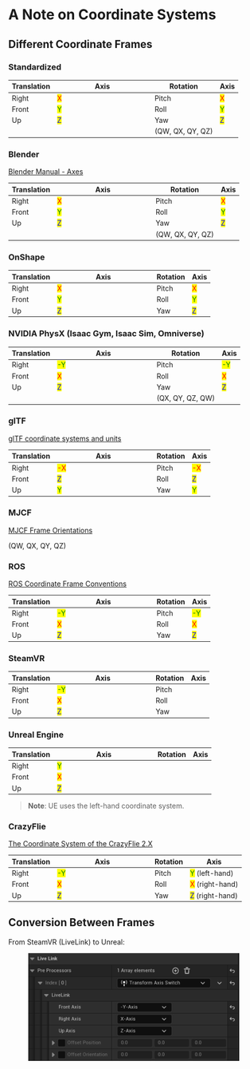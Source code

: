 # A Note on Coordinate Systems

## Different Coordinate Frames

### Standardized

<table><thead><tr><th>Translation</th><th width="182">Axis</th><th>Rotation</th><th>Axis</th></tr></thead><tbody><tr><td>Right</td><td><mark style="color:red;">X</mark></td><td>Pitch</td><td><mark style="color:red;">X</mark></td></tr><tr><td>Front</td><td><mark style="color:green;">Y</mark></td><td>Roll</td><td><mark style="color:green;">Y</mark></td></tr><tr><td>Up</td><td><mark style="color:blue;">Z</mark></td><td>Yaw</td><td><mark style="color:blue;">Z</mark></td></tr><tr><td></td><td></td><td>(QW, QX, QY, QZ)</td><td></td></tr></tbody></table>



### Blender

[Blender Manual - Axes](a-note-on-coordinate-systems.md#blender)

<table><thead><tr><th>Translation</th><th width="184">Axis</th><th>Rotation</th><th>Axis</th></tr></thead><tbody><tr><td>Right</td><td><mark style="color:red;">X</mark></td><td>Pitch</td><td><mark style="color:red;">X</mark></td></tr><tr><td>Front</td><td><mark style="color:green;">Y</mark></td><td>Roll</td><td><mark style="color:green;">Y</mark></td></tr><tr><td>Up</td><td><mark style="color:blue;">Z</mark></td><td>Yaw</td><td><mark style="color:blue;">Z</mark></td></tr><tr><td></td><td></td><td>(QW, QX, QY, QZ)</td><td></td></tr></tbody></table>



### OnShape

<table><thead><tr><th>Translation</th><th width="186">Axis</th><th>Rotation</th><th>Axis</th></tr></thead><tbody><tr><td>Right</td><td><mark style="color:red;">X</mark></td><td>Pitch</td><td><mark style="color:red;">X</mark></td></tr><tr><td>Front</td><td><mark style="color:green;">Y</mark></td><td>Roll</td><td><mark style="color:green;">Y</mark></td></tr><tr><td>Up</td><td><mark style="color:blue;">Z</mark></td><td>Yaw</td><td><mark style="color:blue;">Z</mark></td></tr></tbody></table>



### NVIDIA PhysX (Isaac Gym, Isaac Sim, Omniverse)

<table><thead><tr><th>Translation</th><th width="186">Axis</th><th>Rotation</th><th>Axis</th></tr></thead><tbody><tr><td>Right</td><td><mark style="color:green;">-Y</mark></td><td>Pitch</td><td><mark style="color:green;">-Y</mark></td></tr><tr><td>Front</td><td><mark style="color:red;">X</mark></td><td>Roll</td><td><mark style="color:red;">X</mark></td></tr><tr><td>Up</td><td><mark style="color:blue;">Z</mark></td><td>Yaw</td><td><mark style="color:blue;">Z</mark></td></tr><tr><td></td><td></td><td>(QX, QY, QZ, QW)</td><td></td></tr></tbody></table>



### glTF

[glTF coordinate systems and units](a-note-on-coordinate-systems.md#different-coordinate-frames)

<table><thead><tr><th>Translation</th><th width="186">Axis</th><th>Rotation</th><th>Axis</th></tr></thead><tbody><tr><td>Right</td><td><mark style="color:red;">-X</mark></td><td>Pitch</td><td><mark style="color:red;">-X</mark></td></tr><tr><td>Front</td><td><mark style="color:blue;">Z</mark></td><td>Roll</td><td><mark style="color:blue;">Z</mark></td></tr><tr><td>Up</td><td><mark style="color:green;">Y</mark></td><td>Yaw</td><td><mark style="color:green;">Y</mark></td></tr></tbody></table>



### MJCF

[MJCF Frame Orientations](https://mujoco.readthedocs.io/en/latest/modeling.html#frame-orientations)

(QW, QX, QY, QZ)



### ROS

[ROS Coordinate Frame Conventions](https://www.ros.org/reps/rep-0103.html#id19)

<table><thead><tr><th>Translation</th><th width="186">Axis</th><th>Rotation</th><th>Axis</th></tr></thead><tbody><tr><td>Right</td><td><mark style="color:green;">-Y</mark></td><td>Pitch</td><td><mark style="color:green;">-Y</mark></td></tr><tr><td>Front</td><td><mark style="color:red;">X</mark></td><td>Roll</td><td><mark style="color:red;">X</mark></td></tr><tr><td>Up</td><td><mark style="color:blue;">Z</mark></td><td>Yaw</td><td><mark style="color:blue;">Z</mark></td></tr></tbody></table>



### SteamVR

<table><thead><tr><th>Translation</th><th width="184">Axis</th><th>Rotation</th><th>Axis</th></tr></thead><tbody><tr><td>Right</td><td><mark style="color:green;">-Y</mark></td><td>Pitch</td><td></td></tr><tr><td>Front</td><td><mark style="color:red;">X</mark></td><td>Roll</td><td></td></tr><tr><td>Up</td><td><mark style="color:blue;">Z</mark></td><td>Yaw</td><td></td></tr></tbody></table>



### Unreal Engine

<table><thead><tr><th>Translation</th><th width="188">Axis</th><th>Rotation</th><th>Axis</th></tr></thead><tbody><tr><td>Right</td><td><mark style="color:green;">Y</mark></td><td></td><td></td></tr><tr><td>Front</td><td><mark style="color:red;">X</mark></td><td></td><td></td></tr><tr><td>Up</td><td><mark style="color:blue;">Z</mark></td><td></td><td></td></tr></tbody></table>

> **Note**: UE uses the left-hand coordinate system.



### CrazyFlie

[The Coordinate System of the CrazyFlie 2.X](https://www.bitcraze.io/documentation/system/platform/cf2-coordinate-system/)

<table><thead><tr><th>Translation</th><th width="182">Axis</th><th>Rotation</th><th>Axis</th></tr></thead><tbody><tr><td>Right</td><td><mark style="color:green;">-Y</mark></td><td>Pitch</td><td><mark style="color:green;">Y</mark> (left-hand)</td></tr><tr><td>Front</td><td><mark style="color:red;">X</mark></td><td>Roll</td><td><mark style="color:red;">X</mark> (right-hand)</td></tr><tr><td>Up</td><td><mark style="color:blue;">Z</mark></td><td>Yaw</td><td><mark style="color:blue;">Z</mark> (right-hand)</td></tr></tbody></table>



## Conversion Between Frames

From SteamVR (LiveLink) to Unreal:

<figure><img src="../.gitbook/assets/image (9) (2) (2).png" alt=""><figcaption></figcaption></figure>
